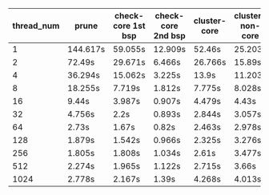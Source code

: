 thread_num | prune | check-core 1st bsp | check-core 2nd bsp | cluster-core | cluster-non-core | total | total speedup
--- | --- | --- | --- | --- | --- | --- | ---
1 | 144.617s | 59.055s | 12.909s | 52.46s | 25.203s | 294.248s | 1.000
2 | 72.49s | 29.671s | 6.466s | 26.766s | 15.89s | 151.288s | 1.945
4 | 36.294s | 15.062s | 3.225s | 13.9s | 11.203s | 79.69s | 3.692
8 | 18.255s | 7.719s | 1.812s | 7.775s | 8.028s | 43.595s | 6.750
16 | 9.44s | 3.987s | 0.907s | 4.479s | 4.43s | 23.248s | 12.657
32 | 4.756s | 2.2s | 0.893s | 2.844s | 3.057s | 13.754s | 21.394
64 | 2.73s | 1.67s | 0.82s | 2.463s | 2.978s | 10.665s | 27.590
128 | 1.879s | 1.542s | 0.966s | 2.325s | 3.276s | 9.991s | 29.451
256 | 1.805s | 1.808s | 1.034s | 2.61s | 3.477s | 10.736s | 27.408
512 | 2.274s | 1.965s | 1.122s | 2.715s | 3.66s | 11.74s | 25.064
1024 | 2.778s | 2.167s | 1.39s | 4.268s | 4.013s | 14.619s | 20.128